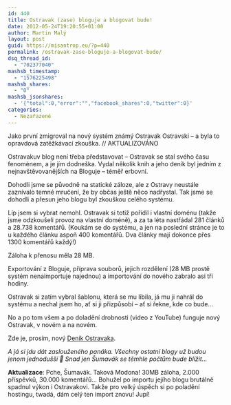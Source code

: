 ```yaml
---
id: 440
title: Ostravak (zase) bloguje a blogovat bude!
date: 2012-05-24T19:20:55+01:00
author: Martin Malý
layout: post
guid: https://misantrop.eu/?p=440
permalink: /ostravak-zase-bloguje-a-blogovat-bude/
dsq_thread_id:
  - "702377040"
mashsb_timestamp:
  - "1576225498"
mashsb_shares:
  - "0"
mashsb_jsonshares:
  - '{"total":0,"error":"","facebook_shares":0,"twitter":0}'
categories:
  - Nezařazené
---
```

Jako první zmigroval na nový systém známý Ostravak Ostravski &#8211; a byla to opravdová zatěžkávací zkouška. // AKTUALIZOVÁNO

<!--more-->

Ostravakuv blog není třeba představovat &#8211; Ostravak se stal svého času fenoménem, a je jím dodneška. Vydal několik knih a jeho deník byl jedním z nejnavštěvovanějších na Bloguje &#8211; téměř erbovní.

Dohodli jsme se původně na statické záloze, ale z Ostravy neustále zaznívalo temné mručení, že by občas ještě něco nadřystal. Tak jsme se dohodli a přesun jeho blogu byl zkouškou celého systému.

Líp jsem si vybrat nemohl. Ostravak si totiž pořídil i vlastní doménu (takže jsme odzkoušeli provoz na vlastní doméně), a za ta léta nastřádal 281 článků a 28.738 komentářů. (Koukám se do systému, a jen na poslední stránce je to u každého článku aspoň 400 komentářů. Dva články mají dokonce přes 1300 komentářů každý!)

Záloha k přenosu měla 28 MB.

Exportování z Bloguje, příprava souborů, jejich rozdělení (28 MB prostě systém nenaimportuje najednou) a importování do nového zabralo asi tři hodiny.

Ostravak si zatím vybral šablonu, která se mu líbila, já mu ji nahrál do systému a nechal jsem ho, ať si ji přizpůsobí &#8211; ať si řekne, kde co bude&#8230;

No a po tom všem a po doladění drobnosti (video z YouTube) funguje nový Ostravak, v novém a na novém.

Zde je, prosím, nový [Denik Ostravaka](https://denik.ostravaka.cz/).

_A já si jdu dát zaslouženého panáka. Všechny ostatní blogy už budou jenom jednodušší 🙂 Snad jen Šumavák se těmhle počtům bude blížit&#8230;_

**Aktualizace**: Pche, Šumavák. Taková Modona! 30MB záloha, 2.000 příspěvků, 30.000 komentářů&#8230; Bohužel po importu jejího blogu brutálně spadnul výkon i Ostravakovi. Takže pro velký úspěch si po poladění hostingu, twadá, dám celý ten import znovu! Jupí!